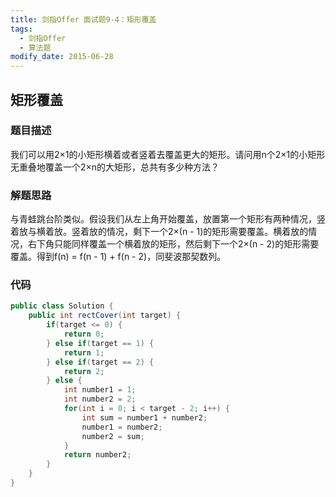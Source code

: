 ```yaml
---
title: 剑指Offer 面试题9-4：矩形覆盖
tags: 
  - 剑指Offer
  - 算法题
modify_date: 2015-06-28
---
```


## 矩形覆盖

### 题目描述

我们可以用2×1的小矩形横着或者竖着去覆盖更大的矩形。请问用n个2×1的小矩形无重叠地覆盖一个2×n的大矩形，总共有多少种方法？

<!--more-->

### 解题思路

与青蛙跳台阶类似。假设我们从左上角开始覆盖，放置第一个矩形有两种情况，竖着放与横着放。竖着放的情况，剩下一个2×(n - 1)的矩形需要覆盖。横着放的情况，右下角只能同样覆盖一个横着放的矩形，然后剩下一个2×(n - 2)的矩形需要覆盖。得到f(n) = f(n - 1) + f(n - 2)，同斐波那契数列。

### 代码

```java
public class Solution {
    public int rectCover(int target) {
        if(target <= 0) {
            return 0;
        } else if(target == 1) {
            return 1;
        } else if(target == 2) {
            return 2;
        } else {
            int number1 = 1;
            int number2 = 2;
            for(int i = 0; i < target - 2; i++) {
                int sum = number1 + number2;
                number1 = number2;
                number2 = sum;
            }
            return number2;
        }
    }
}
```


